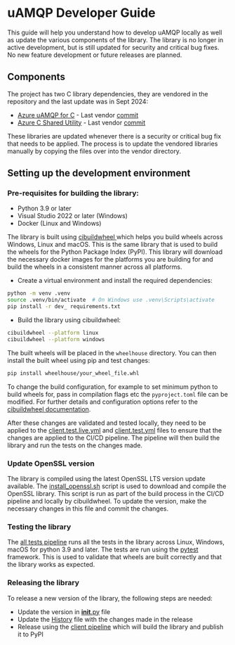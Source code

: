 # uAMQP Developer Guide

This guide will help you understand how to develop uAMQP locally as well as update the various components of the library. The library is no longer in active development, but is still updated for security and critical bug fixes. No new feature development or future releases are planned. 


## Components

The project has two C library dependencies, they are vendored in the repository and the last update was in Sept 2024:
* [Azure uAMQP for C](https://github.com/Azure/azure-uamqp-c) - Last vendor [commit](https://github.com/Azure/azure-uamqp-c/commit/96d7179f60e558b2c350194ea0061c725377f7e0) 
* [Azure C Shared Utility](https://github.com/Azure/azure-c-shared-utility) - Last vendor [commit](https://github.com/Azure/azure-c-shared-utility/commit/51d6f3f7246876051f713c7abed28f909bf604e3)

These libraries are updated whenever there is a security or critical bug fix that needs to be applied. The process is to update the vendored libraries manually by copying the files over into the vendor directory. 

## Setting up the development environment

### Pre-requisites for building the library:
* Python 3.9 or later
* Visual Studio 2022 or later (Windows)
* Docker (Linux and Windows)

The library is built using [cibuildwheel ](https://cibuildwheel.pypa.io/en/stable/) which helps you build wheels across Windows, Linux and macOS. This is the same library that is used to build the wheels for the Python Package Index (PyPI). This library will download the necessary docker images for the platforms you are building for and build the wheels in a consistent manner across all platforms.

* Create a virtual environment and install the required dependencies:

```bash
python -m venv .venv
source .venv/bin/activate  # On Windows use .venv\Scripts\activate
pip install -r dev_ requirements.txt
```

* Build the library using cibuildwheel:

```bash
cibuildwheel --platform linux
cibuildwheel --platform windows
```

The built wheels will be placed in the `wheelhouse` directory. You can then install the built wheel using pip and test changes:

```bash
pip install wheelhouse/your_wheel_file.whl
```

To change the build configuration, for example to set minimum python to build wheels for, pass in compilation flags etc the `pyproject.toml` file can be modified. For further details and configuration options refer to the [cibuildwheel documentation](https://cibuildwheel.pypa.io/en/stable/configuration/).

After these changes are validated and tested locally, they need to be applied to the [client.test.live.yml](.azure-pipelines/client.test.live.yml) and [client.test.yml](.azure-pipelines/client.test.yml) files to ensure that the changes are applied to the CI/CD pipeline. The pipeline will then build the library and run the tests on the changes made.

### Update OpenSSL version

The library is compiled using the latest OpenSSL LTS version update available. The [install_openssl.sh](scripts/install_openssl.sh) script is used to download and compile the OpenSSL library. This script is run as part of the build process in the CI/CD pipeline and locally by cibuildwheel. To update the version, make the necessary changes in this file and commit the changes.

### Testing the library

The [all tests pipeline](https://dev.azure.com/azure-sdk/internal/_build?definitionId=307&_a=summary) runs all the tests in the library across Linux, Windows, macOS for python 3.9 and later. The tests are run using the [pytest](https://docs.pytest.org/en/stable/) framework. This is used to validate that wheels are built correctly and that the library works as expected.

### Releasing the library

To release a new version of the library, the following steps are needed:
* Update the version in [__init__.py](uamqp/__init__.py) file
* Update the [History](HISTORY.md) file with the changes made in the release
* Release using the [client pipeline](https://dev.azure.com/azure-sdk/internal/_build?definitionId=88&_a=summary) which will build the library and publish it to PyPI
